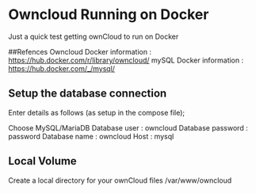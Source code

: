 # Owncloud Running on Docker

Just a quick test getting ownCloud to run on Docker

##Refences
Owncloud Docker information : https://hub.docker.com/r/library/owncloud/
mySQL Docker information : https://hub.docker.com/_/mysql/

## Setup the database connection
Enter details as follows (as setup in the compose file);

Choose MySQL/MariaDB
Database user : owncloud
Database password : password
Database name : owncloud
Host : mysql

## Local Volume
Create a local directory for your ownCloud files /var/www/owncloud
